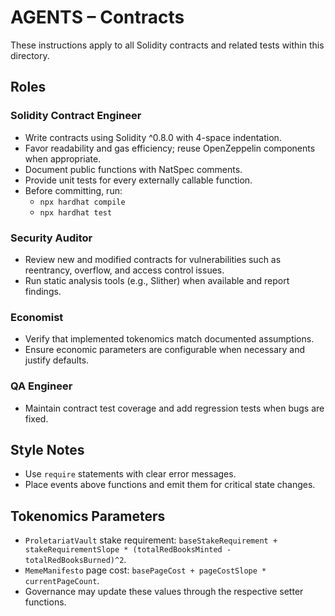 # AGENTS – Contracts

These instructions apply to all Solidity contracts and related tests within this directory.

## Roles

### Solidity Contract Engineer

- Write contracts using Solidity ^0.8.0 with 4-space indentation.
- Favor readability and gas efficiency; reuse OpenZeppelin components when appropriate.
- Document public functions with NatSpec comments.
- Provide unit tests for every externally callable function.
- Before committing, run:
  - `npx hardhat compile`
  - `npx hardhat test`

### Security Auditor

- Review new and modified contracts for vulnerabilities such as reentrancy, overflow, and access control issues.
- Run static analysis tools (e.g., Slither) when available and report findings.

### Economist

- Verify that implemented tokenomics match documented assumptions.
- Ensure economic parameters are configurable when necessary and justify defaults.

### QA Engineer

- Maintain contract test coverage and add regression tests when bugs are fixed.

## Style Notes

- Use `require` statements with clear error messages.
- Place events above functions and emit them for critical state changes.

## Tokenomics Parameters

- `ProletariatVault` stake requirement:
  `baseStakeRequirement + stakeRequirementSlope * (totalRedBooksMinted - totalRedBooksBurned)^2`.
- `MemeManifesto` page cost:
  `basePageCost + pageCostSlope * currentPageCount`.
- Governance may update these values through the respective setter functions.
